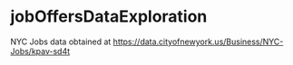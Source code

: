 # jobOffersDataExploration
NYC Jobs data obtained at https://data.cityofnewyork.us/Business/NYC-Jobs/kpav-sd4t
